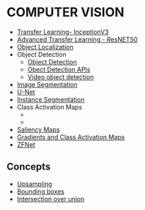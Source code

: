 # COMPUTER VISION


- <a href="Course 3 - Advance Computer Vision\W1\ungraded_labs\C3_W1_Lab_1_transfer_learning_cats_dogs.ipynb">Transfer Learning- InceptionV3</a>
- <a href="Course 3 - Advance Computer Vision\W1\ungraded_labs\C3_W1_Lab_2_Transfer_Learning_CIFAR_10.ipynb">Advanced Transfer Learning - ResNET50</a>
- <a href="Course 3 - Advance Computer Vision\W1\ungraded_labs\C3_W1_Lab_3_Object_Localization.ipynb">Object Localization</a>
- Object Detection
    - <a href="Course 3 - Advance Computer Vision\W2\ungraded_labs\C3_W2_Lab_2_Object_Detection.ipynb">Object Detection</a>
    - <a href="https://colab.research.google.com/github/tensorflow/docs/blob/master/site/en/hub/tutorials/tf2_object_detection.ipynb">Obect Detection APIs</a>
    - <a href="Course 3 - Advance Computer Vision/W2/ungraded_labs/C3_W2_Lab_3_Interactive_Eager_Few_Shot_OD.ipynb"> Video object detection</a>
- <a href="">Image Segmentation</a>
- <a href="">U-Net</a>
- <a href="">Instance Segmentation</a>
- Class Activation Maps
    - <a href=""></a>
    - <a href=""></a>
- <a href="">Saliency Maps</a>
- <a href=""> Gradients and Class Activation Maps</a>
- <a href="">ZFNet</a>


## Concepts
- <a href="Course 3 - Advance Computer Vision\W1\ungraded_labs\C3_W1_Lab_2_Transfer_Learning_CIFAR_10.ipynb">Upsampling</a>
- <a href="Course 3 - Advance Computer Vision\W1\ungraded_labs\C3_W1_Lab_3_Object_Localization.ipynb">Bounding boxes</a>
- <a href="Course 3 - Advance Computer Vision\W1\ungraded_labs\C3_W1_Lab_3_Object_Localization.ipynb">Intersection over union</a>
